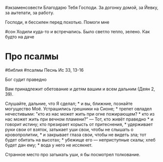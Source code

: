 #экзаменсовести 
Благодарю Тебя Господи. За догонку домой, за Йевку, за аытепати, за работу.

Господи, я бессилен перед похотью. Помоги мне 

#сон 
Ходили куда-то и встречались. Было светло тепло, зелено. Как будто на даче 

# Про псалмы 
#библия #псалмы
Песнь Ис 33, 13-16

Бог судит праведно

Вам принадлежит обетование и детям вашим и всем дальним (Деян 2, 39).

Слушайте, дальние, что Я сделал; *
и вы, ближние, познайте могущество Моё.
Устрашились грешники на Сионе; *
трепет овладел нечестивыми:
"кто из нас может жить при огне пожирающем? *
кто из нас может жить при вечном пламени?” —
Тот, кто живёт праведно *
и говорит истину;
кто презирает корысть от притеснения, *
удерживает руки свои от взяток,
затыкает уши свои, чтобы не слышать о кровопролитии, *
и закрывает глаза свои, чтобы не видеть зла;
тот будет обитать на высотах; *
убежище его — неприступные скалы;
хлеб будет дан ему; *
вода у него не иссякнет.

Странное место про затыкать уши, я бы посмотрел толкование.